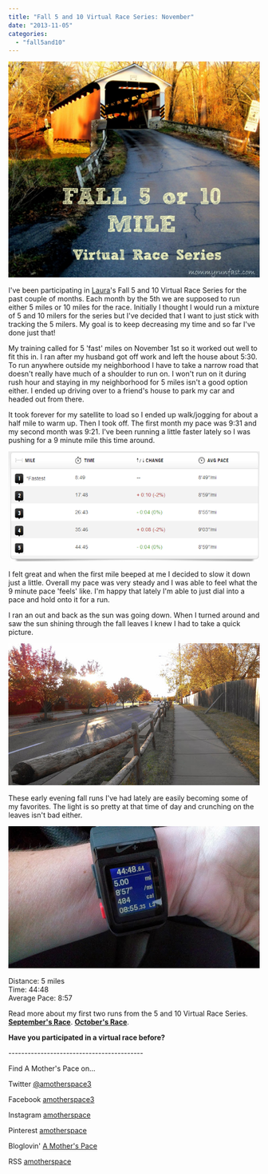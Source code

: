 ```yaml
---
title: "Fall 5 and 10 Virtual Race Series: November"
date: "2013-11-05"
categories: 
  - "fall5and10"
---
```


  

![Fall 5 and 10 Virtual Race Series: November | A Mother's Pace](images/Fall-5-10-Virtual-Race-Series-1024x877.jpg "Fall 5 and 10 Virtual Race Series: November | A Mother's Pace")

  
I've been participating in [Laura](http://www.mommyrunfast.com/)'s Fall 5 and 10 Virtual Race Series for the past couple of months. Each month by the 5th we are supposed to run either 5 miles or 10 miles for the race. Initially I thought I would run a mixture of 5 and 10 milers for the series but I've decided that I want to just stick with tracking the 5 milers. My goal is to keep decreasing my time and so far I've done just that!  
  
My training called for 5 'fast' miles on November 1st so it worked out well to fit this in. I ran after my husband got off work and left the house about 5:30. To run anywhere outside my neighborhood I have to take a narrow road that doesn't really have much of a shoulder to run on. I won't run on it during rush hour and staying in my neighborhood for 5 miles isn't a good option either. I ended up driving over to a friend's house to park my car and headed out from there.   
  
It took forever for my satellite to load so I ended up walk/jogging for about a half mile to warm up. Then I took off. The first month my pace was 9:31 and my second month was 9:21. I've been running a little faster lately so I was pushing for a 9 minute mile this time around.   
  

[![Fall 5 and 10 Virtual Race Series: November | A Mother's Pace](images/fall5and10splits.PNG "Fall 5 and 10 Virtual Race Series: November | A Mother's Pace")](http://1.bp.blogspot.com/-9WL3-gn869w/Unfu6leeegI/AAAAAAAASE4/aabJMBdv60o/s1600/fall5and10splits.PNG)

  
I felt great and when the first mile beeped at me I decided to slow it down just a little. Overall my pace was very steady and I was able to feel what the 9 minute pace 'feels' like. I'm happy that lately I'm able to just dial into a pace and hold onto it for a run.  
  
I ran an out and back as the sun was going down. When I turned around and saw the sun shining through the fall leaves I knew I had to take a quick picture.   
  

[![Fall 5 and 10 Virtual Race Series: November | A Mother's Pace](images/IMAG3118.jpg "Fall 5 and 10 Virtual Race Series: November | A Mother's Pace")](http://amotherspace.net/wp-content/uploads/2013/11/IMAG31181.jpg)

  
These early evening fall runs I've had lately are easily becoming some of my favorites. The light is so pretty at that time of day and crunching on the leaves isn't bad either.  
  

[![Fall 5 and 10 Virtual Race Series: November | A Mother's Pace](images/IMAG3120.jpg "Fall 5 and 10 Virtual Race Series: November | A Mother's Pace")](http://amotherspace.net/wp-content/uploads/2013/11/IMAG31201.jpg)

  
Distance: 5 miles  
Time: 44:48  
Average Pace: 8:57  
  
Read more about my first two runs from the 5 and 10 Virtual Race Series. [**September's Race**](http://amotherspace.blogspot.com/2013/09/a-labor-day-bestrun-5-and-10-virtual.html#.UnfpWPlQEYk). [**October's Race**](http://amotherspace.blogspot.com/2013/10/octobers-fall-5-and-10-virtual-race.html#.UnfpTflQEYk).  
  

**Have you participated in a virtual race before?** 

\------------------------------------------

  
Find A Mother's Pace on...  
  
Twitter [@amotherspace3](https://twitter.com/amotherspace3)  
  
Facebook [amotherspace3](http://facebook.com/amotherspace3)  
  
Instagram [amotherspace](http://instagram.com/amotherspace)  
  
Pinterest [amotherspace](http://pinterest.com/amotherspace/)  
  
Bloglovin' [A Mother's Pace](http://www.bloglovin.com/en/blog/6680087)  
  
RSS [amotherspace](http://feeds.feedburner.com/amotherspace)
